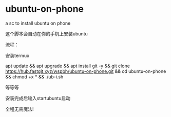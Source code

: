 # ubuntu-on-phone
a sc to install ubuntu on phone

这个脚本会自动在你的手机上安装ubuntu




流程：

安装termux

apt update && apt upgrade && apt install git -y && git clone https://hub.fastgit.xyz/wspbh/ubuntu-on-phone.git && cd ubuntu-on-phone && chmod +x * && ./ub-i.sh



等等等


安装完成后输入startubuntu启动


全程无需魔法!
